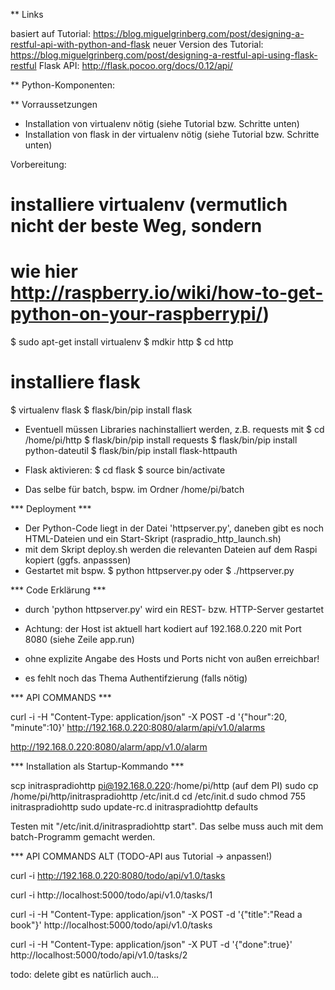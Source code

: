 
** Links 

basiert auf Tutorial: 
  https://blog.miguelgrinberg.com/post/designing-a-restful-api-with-python-and-flask
neuer Version des Tutorial: 
  https://blog.miguelgrinberg.com/post/designing-a-restful-api-using-flask-restful
Flask API: 
  http://flask.pocoo.org/docs/0.12/api/


** Python-Komponenten: 


** Vorraussetzungen

* Installation von virtualenv nötig (siehe Tutorial bzw. Schritte unten)
* Installation von flask in der virtualenv nötig (siehe Tutorial bzw. Schritte unten)

Vorbereitung: 
  # installiere virtualenv (vermutlich nicht der beste Weg, sondern 
  # wie hier http://raspberry.io/wiki/how-to-get-python-on-your-raspberrypi/)
  $ sudo apt-get install virtualenv
  $ mdkir http
  $ cd http
  # installiere flask
  $ virtualenv flask
  $ flask/bin/pip install flask

* Eventuell müssen Libraries nachinstalliert werden, z.B. requests mit
  $ cd /home/pi/http
  $ flask/bin/pip install requests
  $ flask/bin/pip install python-dateutil
  $ flask/bin/pip install flask-httpauth

* Flask aktivieren: 
  $ cd flask
  $ source bin/activate

* Das selbe für batch, bspw. im Ordner /home/pi/batch

  

*** Deployment ***

* Der Python-Code liegt in der Datei 'httpserver.py', daneben gibt es noch HTML-Dateien und ein Start-Skript (raspradio_http_launch.sh) 
* mit dem Skript deploy.sh werden die relevanten Dateien auf dem Raspi kopiert (ggfs. anpasssen)
* Gestartet mit bspw.
    $ python httpserver.py
    oder
    $ ./httpserver.py

*** Code Erklärung ***

  * durch 'python httpserver.py' wird ein REST- bzw. HTTP-Server gestartet
  * Achtung: der Host ist aktuell hart kodiert auf 192.168.0.220 mit Port 8080 (siehe Zeile app.run)
  * ohne explizite Angabe des Hosts und Ports nicht von außen erreichbar!

* es fehlt noch das Thema Authentifzierung (falls nötig)


*** API COMMANDS ***

curl -i -H "Content-Type: application/json" -X POST -d '{"hour":20, "minute":10}' http://192.168.0.220:8080/alarm/api/v1.0/alarms

http://192.168.0.220:8080/alarm/app/v1.0/alarm


*** Installation als Startup-Kommando ***

scp initraspradiohttp pi@192.168.0.220:/home/pi/http
(auf dem PI)
sudo cp /home/pi/http/initraspradiohttp /etc/init.d
cd /etc/init.d
sudo chmod 755 initraspradiohttp
sudo update-rc.d initraspradiohttp defaults

Testen mit "/etc/init.d/initraspradiohttp start". 
Das selbe muss auch mit dem batch-Programm gemacht werden.


*** API COMMANDS ALT (TODO-API aus Tutorial -> anpassen!)

curl -i http://192.168.0.220:8080/todo/api/v1.0/tasks

curl -i http://localhost:5000/todo/api/v1.0/tasks/1

curl -i -H "Content-Type: application/json" -X POST -d '{"title":"Read a book"}' http://localhost:5000/todo/api/v1.0/tasks

curl -i -H "Content-Type: application/json" -X PUT -d '{"done":true}' http://localhost:5000/todo/api/v1.0/tasks/2

todo: delete gibt es natürlich auch...


